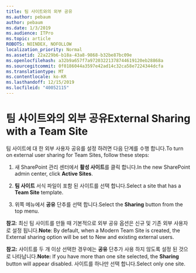 ```yaml
---
title: 팀 사이트와의 외부 공유
ms.author: pebaum
author: pebaum
ms.date: 1/3/2019
ms.audience: ITPro
ms.topic: article
ROBOTS: NOINDEX, NOFOLLOW
localization_priority: Normal
ms.assetid: 22a229b6-b18a-43a8-9868-b32be87bc09e
ms.openlocfilehash: a32b9a657f7a97203221378744619120eb28868a
ms.sourcegitcommit: 0f0186044a3597e42ad14c32ca58e7224344dcfa
ms.translationtype: MT
ms.contentlocale: ko-KR
ms.lasthandoff: 12/15/2019
ms.locfileid: "40052115"
---
```

# <a name="external-sharing-with-a-team-site"></a><span data-ttu-id="b257e-102">팀 사이트와의 외부 공유</span><span class="sxs-lookup"><span data-stu-id="b257e-102">External Sharing with a Team Site</span></span>

<span data-ttu-id="b257e-103">팀 사이트에 대 한 외부 사용자 공유를 설정 하려면 다음 단계를 수행 합니다.</span><span class="sxs-lookup"><span data-stu-id="b257e-103">To turn on external user sharing for Team Sites, follow these steps:</span></span> 
  
1. <span data-ttu-id="b257e-104">새 SharePoint 관리 센터에서 **활성 사이트**를 클릭 합니다.</span><span class="sxs-lookup"><span data-stu-id="b257e-104">In the new SharePoint admin center, click **Active Sites**.</span></span>
  
2. <span data-ttu-id="b257e-105">**팀 사이트** 서식 파일이 포함 된 사이트를 선택 합니다.</span><span class="sxs-lookup"><span data-stu-id="b257e-105">Select a site that has a **Team Site** template.</span></span> 
  
3. <span data-ttu-id="b257e-106">위쪽 메뉴에서 **공유** 단추를 선택 합니다.</span><span class="sxs-lookup"><span data-stu-id="b257e-106">Select the **Sharing** button from the top menu.</span></span> 
  
 <span data-ttu-id="b257e-107">**참고**: 최신 팀 사이트를 만들 때 기본적으로 외부 공유 옵션은 신규 및 기존 외부 사용자로 설정 됩니다.</span><span class="sxs-lookup"><span data-stu-id="b257e-107">**Note**: By default, when a Modern Team Site is created, the External sharing option will be set to New and existing external users.</span></span> 
  
 <span data-ttu-id="b257e-108">**참고:** 사이트를 두 개 이상 선택한 경우에는 **공유** 단추가 사용 하지 않도록 설정 된 것으로 나타납니다.</span><span class="sxs-lookup"><span data-stu-id="b257e-108">**Note:** If you have more than one site selected, the **Sharing** button will appear disabled.</span></span> <span data-ttu-id="b257e-109">사이트를 하나만 선택 합니다.</span><span class="sxs-lookup"><span data-stu-id="b257e-109">Select only one site.</span></span> 
  

